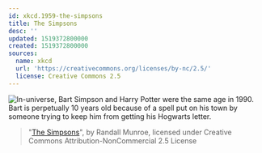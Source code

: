 ```yaml
---
id: xkcd.1959-the-simpsons
title: The Simpsons
desc: ''
updated: 1519372800000
created: 1519372800000
sources:
  name: xkcd
  url: 'https://creativecommons.org/licenses/by-nc/2.5/'
  license: Creative Commons 2.5
---
```

![In-universe, Bart Simpson and Harry Potter were the same age in 1990. Bart is perpetually 10 years old because of a spell put on his town by someone trying to keep him from getting his Hogwarts letter.](https://imgs.xkcd.com/comics/the_simpsons.png)
> "[The Simpsons](https://xkcd.com/1959/)", by Randall Munroe, licensed under Creative Commons Attribution-NonCommercial 2.5 License
